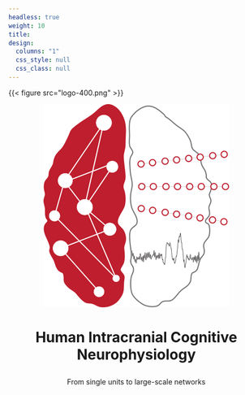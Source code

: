 ```yaml
---
headless: true
weight: 10
title:
design:
  columns: "1"
  css_style: null
  css_class: null
---
```

{{< figure src="logo-400.png" >}}

<p align="center">
  <img src="/assets/media/logo-400.png" />
</p>

# <p align=center> Human Intracranial Cognitive Neurophysiology</p>
<p align=center>From single units to large-scale networks</p>
